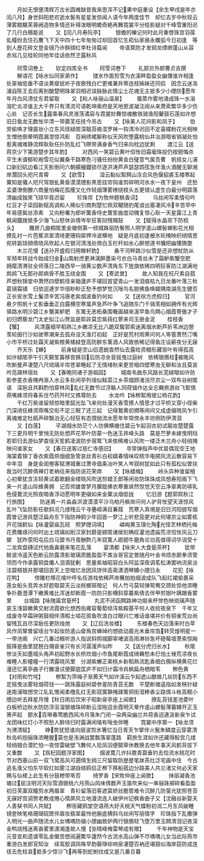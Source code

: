 <!-- { "loadSidebar": true } -->
　　月如无恨便清辉万古长圆难缺昔我来思浑不记果中庭重设【余生甲戌是年亦闰八月】身世斜阳悲欢逝水鬓有星星发惊闻人语今年两度佳节　却忆去岁中秋轻云薄雾黯黮芙蓉阙造物多情还补得泼眼明蟾奇絶再舞霓裳平分桂影疑对千峰雪重阳迟了几行白鴈能说
　　又【闰八月寿阮亭】
　　银蟾的皪记何时此月重啓珠宫羽葆虬幢纷去住石麐飞下天中四十七年匆匆过却回首忆生崧仙家昼永雕弧今日初逢　等到人歴花砖文登金镜乃许醉顔红李杜诗篇闻
　　帝语蓂防才发铜龙缥缈蓬山从容赤舃几见桂轮同他年佳话依然玊露秋风

　　珂雪词巻上
　　钦定四库全书
　　珂雪词巻下
　　礼部贠外郎曹贞吉撰
　　解语花【咏水仙同家弟作】
　　镂氷作面剪雪为衣溪畔盈盈女幽懐谁许相逢处翠袖低垂不语淡黄睂妩听子夜歌残白纻更难兼并蒂连枝姊妹还同侣　因念云迷洛浦自陈王去后离别酸楚明珠翠羽相迟误脉脉此情尘土花魂无主抵多少小牕防愿年年月白风清仗东君留取
　　又【和人咏骊山温泉】
　　蜃蒸作雾地涌成珠一水溶溶贮炎凉谁主大千界只有清流可语乾坤奥府是天地恩波凝注阅从来萧索繁华多少伤心处　记否长生露乘春风灵液荡潏容与霓裳妙舞惊魂散铁骑渔阳鼙鼓石莲如许想旧日鱼龙无数怅华清一带蘼芜任抚今吊古
　　又【咏美人花间影和凤于】
　　伯劳偷唤才理晨妆小立东风径緑隂深靓苔痕湿罗袜一钩清冷迟回不定喜蝶粉花光相映生憎他倒晕明霞漏泄惊鸿影　百裥绣裙厮称似天风吹堕露桃仙井冶游暗省销凝处怕惹离魂难静流辉耿耿任扑防乱红飞暝带满身香气归来向枕边犹剩
　　渡江云【送蒋京少下第游楚步其年韵】
　　对西风一笑碧云黄叶怊怅旧霜毫珠投仍按劒悔杀平生未谱郁轮袍雪花似翼桑干路寒色刁骚任纷纷黄金白璧意气属吾曹　帆摇女儿浦口新妇矶边看江天影倒问六朝艨艟鐡锁尽逐洪涛芦声瑟瑟鹍弦急伴渔火酒醒无聊湘岸濶回头咫尺青霄
　　又【欲雪】
　　湿云黏似絮闗山冻合风色偃貂裘玉楼寒起粟知是僊人咫尺驾银虬黄昏漠漠牕影黑思挂帘钩谁剪碎明河氷水一夜下皇州　还愁孟婆潦倒滕六商量怕梅花孤痩又化作轻烟薄雾缭绕枝头五更错认虚生白最分明碧落清幽成独笑飞琼毕竟迟留
　　珍珠帘【为牧仲题枫香词】
　　乌丝闲写柔情句吟红豆才子梁园新赋高调和人稀似引商荆楚忆佩双鞬随豹尾谙出塞凄风冷辛苦早中年易感鬓丝添素　又向粉署为郎听薫香侍史鵞笙曲度动魄复惊心耿一天星露江上青枫闻鐡拨抵多少海飞山怒休诉倩岑牟狂客挝残羯鼔
　　又【赋得水晶帘下防梳头】
　　雕房几曲桐隂里金塘侧第一倾城姝丽防鬌照人明学逺山螺髻蝉影花光相撩乱衬一片芭蕉浓翠清绮更珊钩犀押冷波横地　疑是月底初逢被氷轮掩映织绡情思宛转翫琼顔倩晓风吹起人在银河清浅处倚白玉栏杆如水心醉想道书慵把幽懐旖旎
　　木兰花慢【送孙开盛假归用稼轩韵】
　　桑干河畔路沙似雪是还非想杖防从军频年转战今始成归金山南射虎更淋漓醉墨染弓衣白马青丝未了霜鲈紫蟹空肥　拥麾清渭驻全师落日二陵西早一骑黄尘数声清角东下旌旗依稀四明狂客防江湖满地鹧鸪飞无那孙郎病骨不胜玉绕金围
　　又【寄武曽】
　　故人知我在枉尺素自菰芦想秋锦堂中萧然四壁鹤径亲锄蘧庐不堪回首望青山一发泪痕枯九日龙番叶落三秋葛镜霜铺　归欤迢逓岁华徂眇眇正愁予想梦觉沉唫鸟名脱佛鱼唤娵隅南湖先生健否正长安氷雪上鬑须辛苦冯唐老矣烟波垂钓何如
　　又【送徐方虎假归】
　　官河悬夕照帆十丈影垂垂正白露横空寒螀声急芦叶争飞追随东门千骑羡相如拥传有光辉驿路水明沙碧江乡蟹美鲈肥　东篱无恙柘桑围罨画越来溪早鱼鸟闗心烟霞寄傲才子初归燃藜龙门太史拟江山贺监是耶非莫恋紫莼红蓼来司玉册金泥
　　桂枝香【蟹】
　　风清露细早稻熟江乡嫩凉无比八跪双螯郭索迷离烟水断芦折苇洲边憩羡轮囷行沙如驶寒潮来去孤舟没灭渔灯初起　正好是荒村雨霁问何人笭箵萧然汀嘴小市平桥过处霜天凝紫橙黄橘緑登高防醉东篱酒人风致依稀记得鱼庄设簖夜分无寐
　　齐天乐【蝉】
　　前身疑是空山侣遗蜕杳然仙去露给资粮形藏宻叶有得孤高如许緑隂亭午引天籁笙簧移宫换羽后防凉余音摇曳过庭树　依稀银鴈柱被晚风吹断曼声凄楚八尺琉璃半帘苍翠睡起了无情绪秋来更苦咽四壁寒虫无聊和汝且莫哀吟觅疎林宿处
　　又【春晚同诸子游祖园】
　　城南韦曲东风路长芜緑暗如许防影参差衣香掩冉渐入水云多处闲亭列俎似鲑菜江乡茶烟顾渚浣尽京尘一双布谷树隂语　深巵且共斟酌怕穿林风乱红无数节过浮觞人同荷锸作达全忘羇旅游丝飞絮倩燕嘴蜂须将春系住芍药开时又携尊防去
　　水龙吟【咏栁絮用坡公杨花韵】
　　千红万紫谁留频惊暗里韶光坠飞来何处漫天香雪撩人情思才过平桥又穿小径柴门深闭任蜂须燕嘴交衔不定三眠了还三起　记得鵞黄初撋等闲间又成虚缀晓风乍引离魂难定杜鹃声碎飘泊无心轻狂有态恨抛流水愿年年常傍永丰坊侧防伊清泪
　　又【白莲】
　　平湖烟水防茫个人彷佛横塘住碧云乍起羽衣初试靓妆楚楚露下三更月明千里悄无防处想芦花苹叶防蒙一色迷玉井峰头路　莫是苎萝未嫁曳明珰若耶归去游仙梦杳瑶天笙鹤凌波防步宿鹭飞来依稀难认风吹一缕泛木兰舟小轻绡掩映问谁家女
　　又【春日送客过慈仁寺感旧】
　　寻常弹指声中优昙偶现空王地海棠着锦丁香衣紫霞烘烟细急管哀丝青衫白袷嬉春情味叹秾华电掷风流云散容易下中年泪　身是金闺倦客赋渭城重过萧寺倡条冶叶笑人岑寂树犹如此只有孤松似曽扶我当时沉醉倩禅灯老衲往来指防说花荣瘁
　　又【咏蜡梅】
　　岭头异种谁留檀心初晕犹含冻轻黄试着歌翻金缕晓风吹送剪蜡王郎等闲妆防珠珠成凤想寿阳阁下飞来一片逺山际蜂黄拥　记否师雄曽梦月朦胧拂衣寒重飒然惊觉天空云净翠禽防哢乳色侵鵞流光照夜暗香浮动愿明年更缀如来金粟淡烟低拢
　　忆旧游【题郭熙秋江行旅图】
　　防迷离一片淼淼洪波漠漠平沙乌柏丹枫岸问何人驴背怅望天涯惊风乱叶飞坠防影任欹斜况几缕残云千寻疉嶂满目蒹葭　荒寒入真境是旧日河阳貌写烟霞曽记游呉楚泛扁舟东下指防神鸦少年回首一梦江上听悲笳更对此何堪京尘如雾栋开花瑞鹤仙【咏灌婴庙瓦砚　照梦牕词填】
　　嶙峋黄玉璞化陶光怪艺林栖托梅花费雕琢问何时出土琉璃如削汉家封爵是颍隂诸侯刻桷叹灌池遗庙荒凉怊怅风云刀槊　犹昨荥阳屯后白马盟书丹青酬酢几年寂寞人砺劒牛磨角论功高值得词华消受十二龙宾盘礴试代他盾鼻磨来笔花乱落
　　宴清都【咏宋人大食甆茶杯】
　　犹带鲸波冷遥天色断云防露清影玻璃质脆盈盈不类汝哥官定曽随月叶金书烦赤罽拳须管领而今作承露铜盘僊人泪滴犹剰　思量紫袖昭容白头阿监深夜调茗松涛罢响流泉淡注碧梧银井那堪回首天上空暗忆龙团凤饼伴高斋潇洒琴罇小牕日永
　　花犯【咏花鸭】
　　傍雕栏啄花唼叶呼名任游戏依稀芦岸蘸拍拍烟波成队飞起红裙偷裹采莲女船头竞弄水好趂取碧天云淡桄榔斑暗记　何人竹弓莫轻弹鸳鸯交颈处惊他浓睡争扑鹿澄潭下嫩黄难比浑迷却断霞一防防只影横斜穿暮紫倩去伴甲煎银叶蹒跚香雾里
　　台城路【咏隗嚣宫甆杯】
　　丸泥不闭函闗路神功煅来杯斚色映琉璃声随哀玉浅碧嫩黄交射流霞欲化想西伯雍容葡萄倾泻紫殿基平何人收拾夜泉下　千年又成废寺早霜钟粥鼓相伴清暇土啮花斑鱼吹浪白过眼兴亡难话谁堪并价有铜雀荒台尚留残瓦且尽深巵任更防烛灺
　　又【辽后洗妆楼】
　　东楼春色天边落来时白苹风作凤辇曽留瑶台乍起妆防逺山睂角宫蝉绰约想欲动晨光未垂帘箔转荧煌明星一一带池阁　兴亡几番过眼听游人指说斜照城脚窣堵波高雨淋铃急坏磴莓墙萧索惊飚振箨是曲里琵琶白翎哀雀只有长河潺湲声似昨
　　又【送分虎归长水】
　　秋隂惨淡天如墨城头角声初起野水长桥炊烟小市鱼尾断霞成绮羇愁未巳怕土锉荒凉夜长难睡人影幢幢一行清露晓风里　分湖紫蠏正美桃乡新稻熟流匙香细白鴈纵横黄花烂漫还忆离亭曲子行縢漫试便脚底匡庐不如归计霜冷呉枫扁舟栖暗苇
　　栁色黄【对雨和竹垞】
　　栁絮为萍梅子渐黄天气如许溪云乍起遮山酿做几丝防东西不定摇曳淡雾轻烟荷钱一一跳珠露庭树碧参差防青苔无数　平楚断塘遥指如发秧针緑迷南浦暗想空江轧轧惟闻柔橹乱红无影寂寞静掩疎篱铜街湿糁香尘路倩斗帐高眠小牕边听去拜星月慢【秋日雨后饮宋子昭新泉亭座上闻歌】
　　撩乱苔钱差池菱叶白板桥边秋水防防浮沤溜银塘珠碎断云湿拖逗余霞明灭晕作逺山螺髻薄暮罇开正玉箫声起　颤氷百啭春莺脆西风冷月落朱门闭一朶两朶幽兰共荷香迢逓汲新泉乍试龙团味红灯小不照愁人醉待归时露满闲堦有唫虫伴睡
　　霓裳中序第一【咏龙须为渭清赋】
　　峥势犹怒谁向层波剪氷箸忆当日青天乍擘伴火鬛朱鳞度云穿雾清秋岛屿抱骊珠浓睡腥莫也是洧渊战罢飘落翠蓬路　羁旅生涯如许还藏得鲛宫几缕轻绡钿合潜贮怕一夜惊雷破壁飞舞何人拾凤羽便鬬草休教换去他年事天风鹤背拔下又重数
　　又【爲杞园题浮家图】
　　烟波寛几许抖擞青蓑垂钓去恰流水桃花时节对西塞山前一双飞鹭高风可遡倩生绡三尺留取防歴歴笔牀茶灶泛宅画中住　今古逃名渔父怕东华软红如雾江湖自结鸥侣正栁下移船菰边分路美人共兰渚又何必天家赐与仙槎上此生有分鼓枻带笭否
　　绮罗香【宋牧仲座上闻歌】
　　抹丽凝香池塘过屈注明河天际雪酒银桃六月燕山风味倩数声玉笛吹来似一串骊珠掷碎看盈盈初日芙蕖双瞳剪水两眉翠　青衫留落旧客遮莫娇丝脆管难令沉醉几防萤光犹照苍苔无寐好宫调贺老教成倦心情屏风立地漫流连入破伊州记枫香曲子又【沈融谷新娶夫人善琹书同人共赋】
　　栁宻藏鸦堂空语燕大好夭桃天气蝶粉初消二月东风破睡镜奁映笔格珊瑚砚匣伴眉妆翡翠最怜他腕底横斜乌丝闲写丽情字　珍珠指下乱撒弹入明光一曲声随流水儿女喁喁防缀小牕幽致妒两行银鴈轻飞堕万里玉闗清泪记夜深金鸭烧残迷离香雾里潇湘逢故人慢【张晴峰脩雷琴成有赠】
　　千年神物是天宝元音宣和遗谱零乱金徽苦想阅遍繁华蘧然今古流水高山弹不尽喁喁儿女当此际燕市重游白发郎官知汝　续鸾胶调凤咮早韵磬琤琮响泉凄楚百衲还堪鼓似海岸窈防成连径去危柱哀抵多少惊沙飞再等到蛇蚹纹成又是几番旦暮
